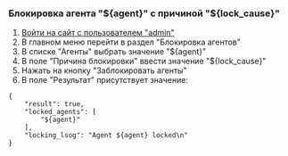 ### Блокировка агента "${agent}" с причиной "${lock_cause}"

1. [Войти на сайт с пользователем "admin"](../../../0.%20Шаги/1.%20Войти%20на%20сайт%20с%20пользователем%20username.md)
1. В главном меню перейти в раздел "Блокировка агентов"
1. В списке "Агенты" выбрать значение "${agent}"
1. В поле "Причина блокировки" ввести значение "${lock_cause}"
1. Нажать на кнопку "Заблокировать агенты"
1. В поле "Результат" присутствует значение:
```
{
    "result": true,
    "locked_agents": [
        "${agent}"
    ],
    "locking_lsog": "Agent ${agent} locked\n"
}
```